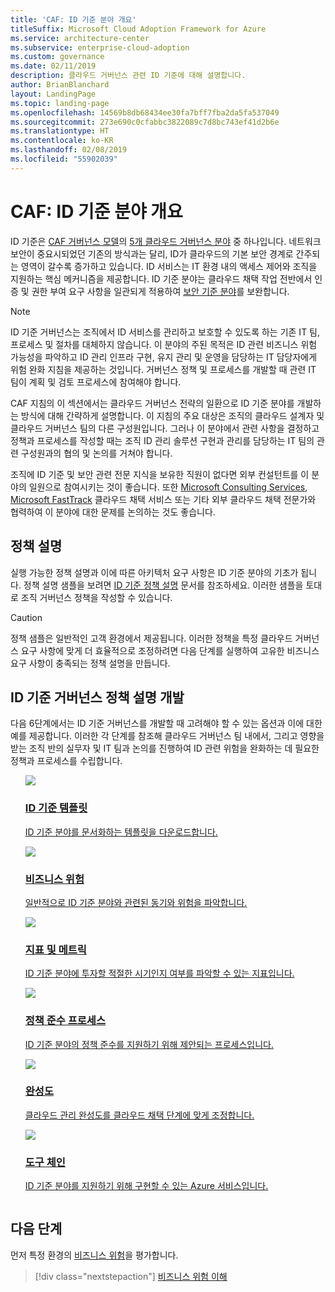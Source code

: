 ```yaml
---
title: 'CAF: ID 기준 분야 개요'
titleSuffix: Microsoft Cloud Adoption Framework for Azure
ms.service: architecture-center
ms.subservice: enterprise-cloud-adoption
ms.custom: governance
ms.date: 02/11/2019
description: 클라우드 거버넌스 관련 ID 기준에 대해 설명합니다.
author: BrianBlanchard
layout: LandingPage
ms.topic: landing-page
ms.openlocfilehash: 14569b8db68434ee30fa7bff7fba2da5fa537049
ms.sourcegitcommit: 273e690c0cfabbc3822089c7d8bc743ef41d2b6e
ms.translationtype: HT
ms.contentlocale: ko-KR
ms.lasthandoff: 02/08/2019
ms.locfileid: "55902039"
---
```

# <a name="caf-identity-baseline-discipline-overview"></a>CAF: ID 기준 분야 개요

ID 기준은 [CAF 거버넌스 모델](../overview.md)의 [5개 클라우드 거버넌스 분야](../governance-disciplines.md) 중 하나입니다. 네트워크 보안이 중요시되었던 기존의 방식과는 달리, ID가 클라우드의 기본 보안 경계로 간주되는 영역이 갈수록 증가하고 있습니다. ID 서비스는 IT 환경 내의 액세스 제어와 조직을 지원하는 핵심 메커니즘을 제공합니다. ID 기준 분야는 클라우드 채택 작업 전반에서 인증 및 권한 부여 요구 사항을 일관되게 적용하여 [보안 기준 분야](../security-baseline/overview.md)를 보완합니다.

> [!NOTE]
> ID 기준 거버넌스는 조직에서 ID 서비스를 관리하고 보호할 수 있도록 하는 기존 IT 팀, 프로세스 및 절차를 대체하지 않습니다. 이 분야의 주된 목적은 ID 관련 비즈니스 위험 가능성을 파악하고 ID 관리 인프라 구현, 유지 관리 및 운영을 담당하는 IT 담당자에게 위험 완화 지침을 제공하는 것입니다. 거버넌스 정책 및 프로세스를 개발할 때 관련 IT 팀이 계획 및 검토 프로세스에 참여해야 합니다.

CAF 지침의 이 섹션에서는 클라우드 거버넌스 전략의 일환으로 ID 기준 분야를 개발하는 방식에 대해 간략하게 설명합니다. 이 지침의 주요 대상은 조직의 클라우드 설계자 및 클라우드 거버넌스 팀의 다른 구성원입니다. 그러나 이 분야에서 관련 사항을 결정하고 정책과 프로세스를 작성할 때는 조직 ID 관리 솔루션 구현과 관리를 담당하는 IT 팀의 관련 구성원과의 협의 및 논의를 거쳐야 합니다.

조직에 ID 기준 및 보안 관련 전문 지식을 보유한 직원이 없다면 외부 컨설턴트를 이 분야의 일원으로 참여시키는 것이 좋습니다. 또한 [Microsoft Consulting Services](https://www.microsoft.com/enterprise/services), [Microsoft FastTrack](https://azure.microsoft.com/programs/azure-fasttrack) 클라우드 채택 서비스 또는 기타 외부 클라우드 채택 전문가와 협력하여 이 분야에 대한 문제를 논의하는 것도 좋습니다.

## <a name="policy-statements"></a>정책 설명

실행 가능한 정책 설명과 이에 따른 아키텍처 요구 사항은 ID 기준 분야의 기초가 됩니다. 정책 설명 샘플을 보려면 [ID 기준 정책 설명](./policy-statements.md) 문서를 참조하세요. 이러한 샘플을 토대로 조직 거버넌스 정책을 작성할 수 있습니다.

> [!CAUTION]
> 정책 샘플은 일반적인 고객 환경에서 제공됩니다. 이러한 정책을 특정 클라우드 거버넌스 요구 사항에 맞게 더 효율적으로 조정하려면 다음 단계를 실행하여 고유한 비즈니스 요구 사항이 충족되는 정책 설명을 만듭니다.

## <a name="developing-identity-baseline-governance-policy-statements"></a>ID 기준 거버넌스 정책 설명 개발

다음 6단계에서는 ID 기준 거버넌스를 개발할 때 고려해야 할 수 있는 옵션과 이에 대한 예를 제공합니다. 이러한 각 단계를 참조해 클라우드 거버넌스 팀 내에서, 그리고 영향을 받는 조직 반의 실무자 및 IT 팀과 논의를 진행하여 ID 관련 위험을 완화하는 데 필요한 정책과 프로세스를 수립합니다.

<!-- markdownlint-disable MD033 -->

<ul class="panelContent cardsE">
<li style="display: flex; flex-direction: column;">
    <a href="./template.md">
        <div class="cardSize">
            <div class="cardPadding" >
                <div class="card" >
                    <div class="cardImageOuter">
                        <div class="cardImage">
                            <img src="../../_images/governance/process-template.png" class="x-hidden-focus"/>
                        </div>
                    </div>
                    <div class="cardText" style="padding-left:0px;">
                        <h3>ID 기준 템플릿</h3>
                        <p class="x-hidden-focus">ID 기준 분야를 문서화하는 템플릿을 다운로드합니다.</p>
                    </div>
                </div>
            </div>
        </div>
    </a>
</li><li style="display: flex; flex-direction: column;">
    <a href="./business-risks.md">
        <div class="cardSize">
            <div class="cardPadding" >
                <div class="card" >
                    <div class="cardImageOuter">
                        <div class="cardImage">
                            <img src="../../_images/governance/process-risks.png" class="x-hidden-focus"/>
                        </div>
                    </div>
                    <div class="cardText" style="padding-left:0px;">
                        <h3>비즈니스 위험</h3>
                        <p class="x-hidden-focus">일반적으로 ID 기준 분야와 관련된 동기와 위험을 파악합니다.</p>
                    </div>
                </div>
            </div>
        </div>
    </a>
</li>
<li style="display: flex; flex-direction: column;">
    <a href="./metrics-tolerance.md">
        <div class="cardSize">
            <div class="cardPadding" >
                <div class="card" >
                    <div class="cardImageOuter">
                        <div class="cardImage">
                            <img src="../../_images/governance/process-metrics.png" class="x-hidden-focus"/>
                        </div>
                    </div>
                    <div class="cardText" style="padding-left:0px;">
                        <h3>지표 및 메트릭</h3>
                        <p class="x-hidden-focus">ID 기준 분야에 투자할 적절한 시기인지 여부를 파악할 수 있는 지표입니다.</p>
                    </div>
                </div>
            </div>
        </div>
    </a>
</li>
<li style="display: flex; flex-direction: column;">
    <a href="./compliance-processes.md">
        <div class="cardSize">
            <div class="cardPadding" >
                <div class="card" >
                    <div class="cardImageOuter">
                        <div class="cardImage">
                            <img src="../../_images/governance/process-enforce.png" class="x-hidden-focus"/>
                        </div>
                    </div>
                    <div class="cardText" style="padding-left:0px;">
                        <h3>정책 준수 프로세스</h3>
                        <p class="x-hidden-focus">ID 기준 분야의 정책 준수를 지원하기 위해 제안되는 프로세스입니다.</p>
                    </div>
                </div>
            </div>
        </div>
    </a>
</li>
<li style="display: flex; flex-direction: column;">
    <a href="./discipline-improvement.md">
        <div class="cardSize">
            <div class="cardPadding" >
                <div class="card" >
                    <div class="cardImageOuter">
                        <div class="cardImage">
                            <img src="../../_images/governance/process-maturity.png" class="x-hidden-focus"/>
                        </div>
                    </div>
                    <div class="cardText" style="padding-left:0px;">
                        <h3>완성도</h3>
                        <p class="x-hidden-focus">클라우드 관리 완성도를 클라우드 채택 단계에 맞게 조정합니다.</p>
                    </div>
                </div>
            </div>
        </div>
    </a>
</li>
<li style="display: flex; flex-direction: column;">
    <a href="./toolchain.md">
        <div class="cardSize">
            <div class="cardPadding" >
                <div class="card" >
                    <div class="cardImageOuter">
                        <div class="cardImage">
                            <img src="../../_images/governance/process-toolchain.png" class="x-hidden-focus"/>
                        </div>
                    </div>
                    <div class="cardText" style="padding-left:0px;">
                        <h3>도구 체인</h3>
                        <p class="x-hidden-focus">ID 기준 분야를 지원하기 위해 구현할 수 있는 Azure 서비스입니다.</p>
                    </div>
                </div>
            </div>
        </div>
    </a>
</li>
</ul>

<!-- markdownlint-enable MD033 -->

## <a name="next-steps"></a>다음 단계

먼저 특정 환경의 [비즈니스 위험](./business-risks.md)을 평가합니다.

> [!div class="nextstepaction"]
> [비즈니스 위험 이해](./business-risks.md)
